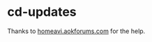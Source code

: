 # cd-updates

Thanks to <a href="http://homeavi.aokforums.com/">homeavi.aokforums.com</a> for the help.
